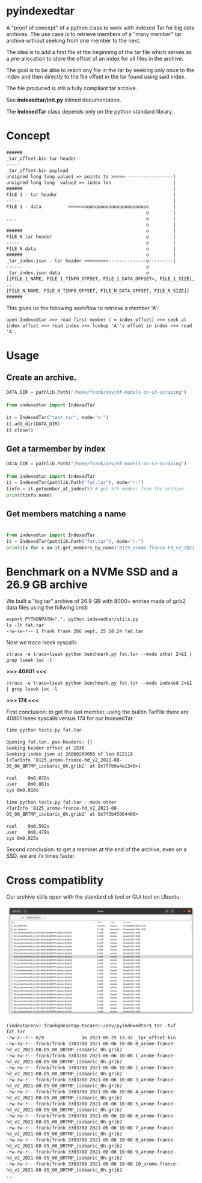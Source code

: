 # pyindexedtar

A "proof of concept" of a python class to work with indexed Tar for big data archives.
The use case is to retrieve members of a "many member" tar archive without seeking
from one member to the next.

The idea is to add a first file at the beginning of the tar file which serves as
a pre-allocation to store the offset of an index for all files in the archive.

The goal is to be able to reach any file in the tar by seeking only once to the index and
then directly to the file offset in the tar found using said index.

The file produced is still a fully compliant tar archive.

See **indexedtar/__init__.py** inlined documentation.

The **IndexedTar** class depends only on the python standard library.


# Concept

```
######
_tar_offset.bin tar header
-----
_tar_offset.bin payload
unsigned long long value1 => points to >>>>>------------------|
unsigned long long  value2 => index len                       | 
######                                                        |
FILE 1 - tar header                                           |
-----                                                         |
FILE 1 - data          <<<<<<oooooooooooooooooooooooo         |
                                                    o         |
....                                                o         |
                                                    o         |
######                                              o         |
FILE N tar header                                   o         |
-----                                               o         |
FILE N data                                         o         |
######                                              o         |
_tar_index.json - tar header <<<<<<<<<--------------o---------|
------                                              o
_tar_index.json data                                o
[[FILE_1_NAME, FILE_1_TINFO_OFFSET, FILE_1_DATA_OFFSET>, FILE_1_SIZE],
...
[FILE_N_NAME, FILE_N_TINFO_OFFSET, FILE_N_DATA_OFFSET, FILE_N_SIZE]]
######
```

This gives us the following workflow to retrieve a member 'A':
```
open Indexedtar >>> read first member ( = index offset) >>> seek at index offset >>> read index >>> lookup 'A''s offset in index >>> read 'A'.
```




# Usage

## Create an archive.

```python
DATA_DIR = pathlib.Path("/home/frank/dev/mf-models-on-s3-scraping")

from indexedtar import IndexedTar

it = IndexedTar("test.tar", mode="x:")
it.add_dir(DATA_DIR)
it.close()
```
## Get a tarmember by index

```python
DATA_DIR = pathlib.Path("/home/frank/dev/mf-models-on-s3-scraping")

from indexedtar import IndexedTar
it = IndexedTar(pathlib.Path("fat.tar"), mode="r:")
tinfo = it.getmember_at_index(5) # get 5th member from the archive
print(tinfo.name)
```

## Get  members matching a name

```python

from indexedtar import IndexedTar
it = IndexedTar(pathlib.Path("fat.tar"), mode="r:")
print([x for x in it.get_members_by_name("8125_arome-france-hd_v2_2021-08-05_00_BRTMP_isobaric_0h.grib2")])
```

# Benchmark on a NVMe SSD and a 26.9 GB archive


We built a "big tar" archive of 26.9 GB with 8000+ entries made of grib2 data files using the follwing cmd:

```
export PYTHONPATH="."; python indexedtar/utils.py
ls -lh fat.tar
-rw-rw-r-- 1 frank frank 26G sept. 25 18:24 fat.tar
```

Next we trace lseek syscalls.


```
strace -e trace=lseek python benchmark.py fat.tar --mode other 2>&1 | grep lseek |wc -l
```
**>>> 40801 <<<**

```
strace -e trace=lseek python benchmark.py fat.tar --mode indexed 2>&1 | grep lseek |wc -l

```
**>>> 174 <<<**

First conclusion: to get the last member, using the builtin TarFile there are 40801 lseek syscalls versus 174 for our IndexedTar.

```
time python tests.py fat.tar

Opening fat.tar, pax-headers: {}
Seeking header offset at 1536
Seeking index json at 26860269056 of len 822118
[<TarInfo '8125_arome-france-hd_v2_2021-08-05_00_BRTMP_isobaric_0h.grib2' at 0x7f7b9a4a1340>]

real	0m0,070s
user	0m0,061s
sys	0m0,010s

time python tests.py fat.tar --mode other
<TarInfo '8125_arome-france-hd_v2_2021-08-05_00_BRTMP_isobaric_0h.grib2' at 0x7f3b45064400>

real	0m0,502s
user	0m0,478s
sys	0m0,025s

```

Second conclusion: to get a member at the end of the archive, even on a SSD, we are 7x times faster.

# Cross compatiblity

Our archive stills open with the standard cli tool or GUi tool on Ubuntu.

![Archive in Ubuntu file explorer](docs/imgs/archive_in_file_explorer.png)

```
(indextarenv) frank@desktop-tocard:~/dev/pyindexedtar$ tar -tvf fat.tar 
-rw-r--r-- 0/0              16 2021-09-25 13:32 _tar_offset.bin
-rw-rw-r-- frank/frank 3303788 2021-08-06 10:08 0_arome-france-hd_v2_2021-08-05_00_BRTMP_isobaric_0h.grib2
-rw-rw-r-- frank/frank 3303788 2021-08-06 10:08 1_arome-france-hd_v2_2021-08-05_00_BRTMP_isobaric_0h.grib2
-rw-rw-r-- frank/frank 3303788 2021-08-06 10:08 2_arome-france-hd_v2_2021-08-05_00_BRTMP_isobaric_0h.grib2
-rw-rw-r-- frank/frank 3303788 2021-08-06 10:08 3_arome-france-hd_v2_2021-08-05_00_BRTMP_isobaric_0h.grib2
-rw-rw-r-- frank/frank 3303788 2021-08-06 10:08 4_arome-france-hd_v2_2021-08-05_00_BRTMP_isobaric_0h.grib2
-rw-rw-r-- frank/frank 3303788 2021-08-06 10:08 5_arome-france-hd_v2_2021-08-05_00_BRTMP_isobaric_0h.grib2
-rw-rw-r-- frank/frank 3303788 2021-08-06 10:08 6_arome-france-hd_v2_2021-08-05_00_BRTMP_isobaric_0h.grib2
-rw-rw-r-- frank/frank 3303788 2021-08-06 10:08 7_arome-france-hd_v2_2021-08-05_00_BRTMP_isobaric_0h.grib2
-rw-rw-r-- frank/frank 3303788 2021-08-06 10:08 8_arome-france-hd_v2_2021-08-05_00_BRTMP_isobaric_0h.grib2
-rw-rw-r-- frank/frank 3303788 2021-08-06 10:08 9_arome-france-hd_v2_2021-08-05_00_BRTMP_isobaric_0h.grib2
-rw-rw-r-- frank/frank 3303788 2021-08-06 10:08 10_arome-france-hd_v2_2021-08-05_00_BRTMP_isobaric_0h.grib2
...
```
